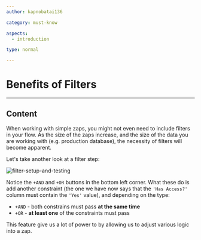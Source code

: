 ```yaml
---
author: kapnobatai136

category: must-know

aspects:
  - introduction

type: normal

---
```


# Benefits of Filters

---
## Content

When working with simple zaps, you might not even need to include filters in your flow. As the size of the zaps increase, and the size of the data you are working with (e.g. production database), the necessity of filters will become apparent.

Let's take another look at a filter step:

![filter-setup-and-testing](https://img.enkipro.com/25eaef765da3856792a1ae9f92ddfea3.png)

Notice the `+AND` and `+OR` buttons in the bottom left corner. What these do is add another constraint (the one we have now says that the `'Has Access?'` column must contain the `'Yes'` value), and depending on the type:
- `+AND` - both constrains must pass **at the same time**
- `+OR` - **at least one** of the constraints must pass

This feature give us a lot of power to by allowing us to adjust various logic into a zap.
